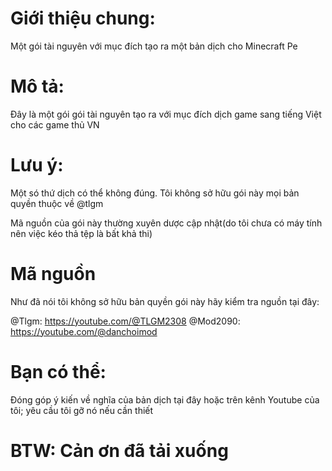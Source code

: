 # Giới thiệu chung:
Một gói tài nguyên với mục đích tạo ra một bản dịch cho Minecraft Pe
# Mô tả:
Đây là một gói gói tài nguyên tạo ra với mục đích dịch game sang tiếng Việt cho các game thủ VN
# Lưu ý:
Một só thứ dịch có thể không đúng.
Tôi không sở hữu gói này mọi bản quyền thuộc về @tlgm

Mã nguồn của gói này thường xuyên dược cập nhật(do tôi chưa có máy tính nên việc kéo thả tệp là bất khả thi)
# Mã nguồn
Như đã nói tôi không sở hữu bản quyền gói này hãy kiểm tra nguồn tại đây:

@Tlgm: https://youtube.com/@TLGM2308
@Mod2090: https://youtube.com/@danchoimod
# Bạn có thể:
Đóng góp ý kiến về nghĩa của bản dịch tại đây hoặc trên kênh Youtube của tôi; yêu cầu tôi gỡ nó nếu cần thiết
# BTW: Cản ơn đã tải xuống

